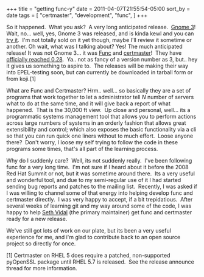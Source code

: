 +++
title = "getting func-y"
date = 2011-04-07T21:55:54-05:00
sort_by = date
tags = [
  "certmaster",
  "development",
  "func",
]
+++

So it happened.  What you ask?  A very long anticipated release.  [Gnome 3](http://www.gnome.org "Gnome 3 Release Announcement")! Wait, no... well, yes, Gnome 3 was released, and is kinda kewl and you can [try it](http://www.gnome3.org/tryit.html "Gnome 3 Try It Live Download").  I'm not totally sold on it yet though, maybe I'll review it sometime or another. Oh wait, what was I talking about? Yes! The much anticipated release! It was not Gnome 3... it was [Func](href="http://fedoraproject.org/func "Func homepage") and [certmaster](http://fedoraprooject.org/certmaster "Certmaster homepage")!  They have [officially reached 0.28](https://www.redhat.com/archives/func-list/2011-April/msg00010.html "Func 0.28 Release Announce").  Ya.. not as fancy of a version number as 3, but.. hey it gives us something to aspire to.  The releases will be making their way into EPEL-testing soon, but can currently be downloaded in tarball form or from koji.[1]

What are Func and Certmaster? Hrm.. well... so basically they are a set of programs that work together to let a administrator tell _N_ number of servers what to do at the same time, and it will give back a report of what happened.  That is the 30,000 ft view.  Up close and personal, well... its a programmatic systems management tool that allows you to perform actions across large numbers of systems in an orderly fashion that allows great extensibility and control; which also exposes the basic functionality via a cli so that you can run quick one liners without to much effort.  Loose anyone there?  Don't worry, I loose my self trying to follow the code in these programs some times, that's all part of the learning process.

Why do I suddenly care?  Well, its not suddenly really.  I've been following func for a very long time.  I'm not sure if I heard about it before the 2008 Red Hat Summit or not, but it was sometime around there.  Its a very useful and wonderful tool, and due to my semi-regular use of it I had started sending bug reports and patches to the mailing list.  Recently, I was asked if I was willing to channel some of that energy into helping develop func and certmaster directly.  I was very happy to accept, if a bit trepidatious.  After several weeks of learning git and my way around some of the code, I was happy to help [Seth Vidal](http://skvidal.wordpress.com/ "Seth Vidal's blog") (the primary maintainer) get func and certmaster ready for a new release.

We've still got lots of work on our plate, but its been a very useful experience for me, and i'm glad to contribute back to an open source project so directly for once.

[1] Certmaster on RHEL 5 does require a patched, non-supported pyOpenSSL package until RHEL 5.7 is released.  See the release announce thread for more information.
